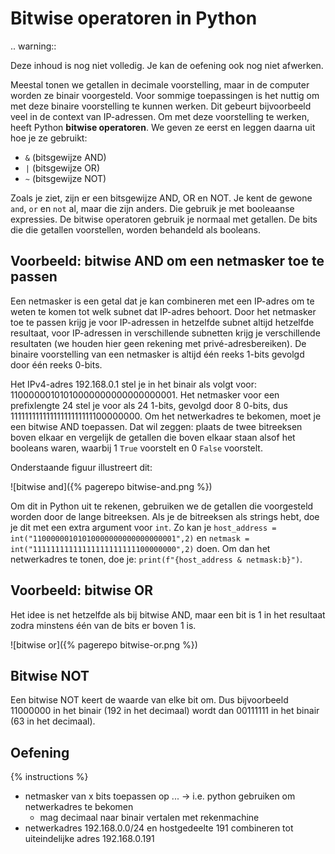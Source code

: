 # Bitwise operatoren in Python

.. warning::

   Deze inhoud is nog niet volledig. Je kan de oefening ook nog niet afwerken.

Meestal tonen we getallen in decimale voorstelling, maar in de computer worden ze binair voorgesteld. Voor sommige toepassingen is het nuttig om met deze binaire voorstelling te kunnen werken. Dit gebeurt bijvoorbeeld veel in de context van IP-adressen. Om met deze voorstelling te werken, heeft Python **bitwise operatoren**. We geven ze eerst en leggen daarna uit hoe je ze gebruikt:

- `&` (bitsgewijze AND)
- `|` (bitsgewijze OR)
- `~` (bitsgewijze NOT)

Zoals je ziet, zijn er een bitsgewijze AND, OR en NOT. Je kent de gewone `and`, `or` en `not` al, maar die zijn anders. Die gebruik je met booleaanse expressies. De bitwise operatoren gebruik je normaal met getallen. De bits die die getallen voorstellen, worden behandeld als booleans.

## Voorbeeld: bitwise AND om een netmasker toe te passen
Een netmasker is een getal dat je kan combineren met een IP-adres om te weten te komen tot welk subnet dat IP-adres behoort. Door het netmasker toe te passen krijg je voor IP-adressen in hetzelfde subnet altijd hetzelfde resultaat, voor IP-adressen in verschillende subnetten krijg je verschillende resultaten (we houden hier geen rekening met privé-adresbereiken). De binaire voorstelling van een netmasker is altijd één reeks 1-bits gevolgd door één reeks 0-bits.

Het IPv4-adres 192.168.0.1 stel je in het binair als volgt voor: 11000000101010000000000000000001. Het netmasker voor een prefixlengte 24 stel je voor als 24 1-bits, gevolgd door 8 0-bits, dus 11111111111111111111111100000000. Om het netwerkadres te bekomen, moet je een bitwise AND toepassen. Dat wil zeggen: plaats de twee bitreeksen boven elkaar en vergelijk de getallen die boven elkaar staan alsof het booleans waren, waarbij 1 `True` voorstelt en 0 `False` voorstelt.

Onderstaande figuur illustreert dit:

![bitwise and]({% pagerepo bitwise-and.png %})

Om dit in Python uit te rekenen, gebruiken we de getallen die voorgesteld worden door de lange bitreeksen. Als je de bitreeksen als strings hebt, doe je dit met een extra argument voor `int`. Zo kan je `host_address = int("11000000101010000000000000000001",2)` en `netmask = int("11111111111111111111111100000000",2)` doen. Om dan het netwerkadres te tonen, doe je: `print(f"{host_address & netmask:b}")`.

## Voorbeeld: bitwise OR
Het idee is net hetzelfde als bij bitwise AND, maar een bit is 1 in het resultaat zodra minstens één van de bits er boven 1 is.

![bitwise or]({% pagerepo bitwise-or.png %})

## Bitwise NOT
Een bitwise NOT keert de waarde van elke bit om. Dus bijvoorbeeld 11000000 in het binair (192 in het decimaal) wordt dan 00111111 in het binair (63 in het decimaal).

## Oefening
{% instructions %}

- netmasker van x bits toepassen op ... -> i.e. python gebruiken om netwerkadres te bekomen
  - mag decimaal naar binair vertalen met rekenmachine
- netwerkadres 192.168.0.0/24 en hostgedeelte 191 combineren tot uiteindelijke adres 192.168.0.191
